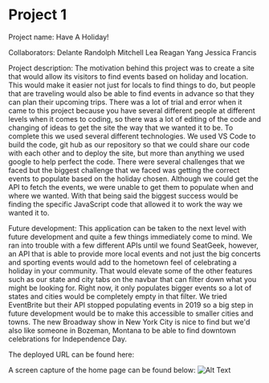 # Project 1

Project name: Have A Holiday!

Collaborators:
Delante Randolph
Mitchell Lea
Reagan Yang
Jessica Francis

Project description:
The motivation behind this project was to create a site that would allow its visitors to find events based on holiday and location. This would make it easier not just for locals to find things to do, but people that are traveling would also be able to find events in advance so that they can plan their upcoming trips. There was a lot of trial and error when it came to this project because you have several different people at different levels when it comes to coding, so there was a lot of editing of the code and changing of ideas to get the site the way that we wanted it to be. To complete this we used several different technologies. We used VS Code to build the code, git hub as our repository so that we could share our code with each other and to deploy the site, but more than anything we used google to help perfect the code. There were several challenges that we faced but the biggest challenge that we faced was getting the correct events to populate based on the holiday chosen. Although we could get the API to fetch the events, we were unable to get them to populate when and where we wanted. With that being said the biggest success would be finding the specific JavaScript code that allowed it to work the way we wanted it to. 

Future development: 
This application can be taken to the next level with future development and quite a few things immediately come to mind. We ran into trouble with a few different APIs until we found
SeatGeek, however, an API that is able to provide more local events and not just the big concerts and sporting events would add to the hometown feel of celebrating a holiday in your community. That would elevate some of the other features such as our state and city tabs on the navbar that can filter down what you might be looking for. Right now, it only populates bigger events so a lot of states and cities would be completely empty in that filter. We tried EventBrite but their API stopped populating events in 2019 so a big step in future development would be to make this accessible to smaller cities and towns. The new Broadway show in New York City is nice to find but we'd also like someone in Bozeman, Montana to be able to find downtown celebrations for Independence Day.

The deployed URL can be found here:

A screen capture of the home page can be found below: ![Alt Text](assets/images/ezgif.com-video-to-gif%20(1).gif)

